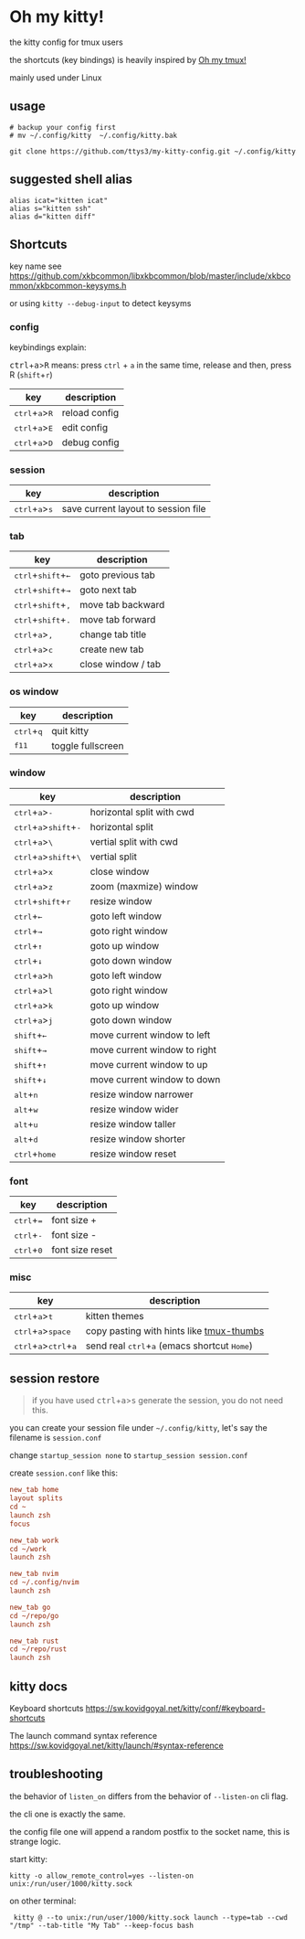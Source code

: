 # Oh my kitty!

the kitty config for tmux users

the shortcuts (key bindings) is heavily inspired by [Oh my tmux!](https://github.com/gpakosz/.tmux#bindings)

mainly used under Linux

## usage

```shell
# backup your config first
# mv ~/.config/kitty  ~/.config/kitty.bak

git clone https://github.com/ttys3/my-kitty-config.git ~/.config/kitty
```

## suggested shell alias

```shell
alias icat="kitten icat"
alias s="kitten ssh"
alias d="kitten diff"
```

## Shortcuts

key name see <https://github.com/xkbcommon/libxkbcommon/blob/master/include/xkbcommon/xkbcommon-keysyms.h>

or using `kitty --debug-input` to detect keysyms

### config

keybindings explain:

<kbd>ctrl</kbd>+<kbd>a</kbd>><kbd>R</kbd> means:
press `ctrl` + `a` in the same time, release and then, press R (`shift`+`r`)

| key                                       | description   |
| ----------------------------------------- | ------------- |
| <kbd>ctrl</kbd>+<kbd>a</kbd>><kbd>R</kbd> | reload config |
| <kbd>ctrl</kbd>+<kbd>a</kbd>><kbd>E</kbd> | edit config |
| <kbd>ctrl</kbd>+<kbd>a</kbd>><kbd>D</kbd> | debug config  |

### session

| key                                       | description                         |
| ----------------------------------------- | ----------------------------------- |
| <kbd>ctrl</kbd>+<kbd>a</kbd>><kbd>s</kbd> | save current layout to session file |

### tab

| key                                           | description        |
| --------------------------------------------- | ------------------ |
| <kbd>ctrl</kbd>+<kbd>shift</kbd>+<kbd>←</kbd> | goto previous tab        |
| <kbd>ctrl</kbd>+<kbd>shift</kbd>+<kbd>→</kbd> | goto next tab           |
| <kbd>ctrl</kbd>+<kbd>shift</kbd>+<kbd>,</kbd> | move tab backward  |
| <kbd>ctrl</kbd>+<kbd>shift</kbd>+<kbd>.</kbd> | move tab forward   |
| <kbd>ctrl</kbd>+<kbd>a</kbd>><kbd>,</kbd>     | change tab title   |
| <kbd>ctrl</kbd>+<kbd>a</kbd>><kbd>c</kbd>     | create new tab     |
| <kbd>ctrl</kbd>+<kbd>a</kbd>><kbd>x</kbd>     | close window / tab |

### os window

| key                          | description       |
| ---------------------------- | ----------------- |
| <kbd>ctrl</kbd>+<kbd>q</kbd> | quit kitty        |
| <kbd>f11</kbd>               | toggle fullscreen |

### window

| key                                                         | description                  |
| ----------------------------------------------------------- | ---------------------------- |
| <kbd>ctrl</kbd>+<kbd>a</kbd>><kbd>-</kbd>                   | horizontal split with cwd    |
| <kbd>ctrl</kbd>+<kbd>a</kbd>><kbd>shift</kbd>+<kbd>-</kbd>  | horizontal split             |
| <kbd>ctrl</kbd>+<kbd>a</kbd>><kbd>\\</kbd>                  | vertial split with cwd       |
| <kbd>ctrl</kbd>+<kbd>a</kbd>><kbd>shift</kbd>+<kbd>\\</kbd> | vertial split                |
| <kbd>ctrl</kbd>+<kbd>a</kbd>><kbd>x</kbd>                   | close window                 |
| <kbd>ctrl</kbd>+<kbd>a</kbd>><kbd>z</kbd>                   | zoom (maxmize) window        |
| <kbd>ctrl</kbd>+<kbd>shift</kbd>+<kbd>r</kbd>               | resize window                |
| <kbd>ctrl</kbd>+<kbd>←</kbd>                                | goto left window               |
| <kbd>ctrl</kbd>+<kbd>→</kbd>                                | goto right window              |
| <kbd>ctrl</kbd>+<kbd>↑</kbd>                                | goto up window                 |
| <kbd>ctrl</kbd>+<kbd>↓</kbd>                                | goto down window               |
| <kbd>ctrl</kbd>+<kbd>a</kbd>><kbd>h</kbd>                   | goto left window               |
| <kbd>ctrl</kbd>+<kbd>a</kbd>><kbd>l</kbd>                   | goto right window              |
| <kbd>ctrl</kbd>+<kbd>a</kbd>><kbd>k</kbd>                   | goto up window                 |
| <kbd>ctrl</kbd>+<kbd>a</kbd>><kbd>j</kbd>                   | goto down window               |
| <kbd>shift</kbd>+<kbd>←</kbd>                               | move current window to left  |
| <kbd>shift</kbd>+<kbd>→</kbd>                               | move current window to right |
| <kbd>shift</kbd>+<kbd>↑</kbd>                               | move current window to up    |
| <kbd>shift</kbd>+<kbd>↓</kbd>                               | move current window to down  |
| <kbd>alt</kbd>+<kbd>n</kbd>                                 | resize window narrower       |
| <kbd>alt</kbd>+<kbd>w</kbd>                                 | resize window wider          |
| <kbd>alt</kbd>+<kbd>u</kbd>                                 | resize window taller         |
| <kbd>alt</kbd>+<kbd>d</kbd>                                 | resize window shorter        |
| <kbd>ctrl</kbd>+<kbd>home</kbd>                             | resize window reset          |

### font

| key                          | description     |
| ---------------------------- | --------------- |
| <kbd>ctrl</kbd>+<kbd>=</kbd> | font size +     |
| <kbd>ctrl</kbd>+<kbd>-</kbd> | font size -     |
| <kbd>ctrl</kbd>+<kbd>0</kbd> | font size reset |

### misc

| key                                                       | description                                                                          |
| --------------------------------------------------------- | ------------------------------------------------------------------------------------ |
| <kbd>ctrl</kbd>+<kbd>a</kbd>><kbd>t</kbd>                 | kitten themes                                                                        |
| <kbd>ctrl</kbd>+<kbd>a</kbd>><kbd>space</kbd>             | copy pasting with hints like [tmux-thumbs](https://github.com/fcsonline/tmux-thumbs) |
| <kbd>ctrl</kbd>+<kbd>a</kbd>><kbd>ctrl</kbd>+<kbd>a</kbd> | send real <kbd>ctrl</kbd>+<kbd>a</kbd> (emacs shortcut <kbd>Home</kbd>)              |

## session restore

> if you have used <kbd>ctrl</kbd>+<kbd>a</kbd>><kbd>s</kbd> generate the session, you do not need this.

you can create your session file under `~/.config/kitty`, let's say the filename is `session.conf`

change `startup_session none` to `startup_session session.conf`

create `session.conf` like this:

```ini
new_tab home
layout splits
cd ~
launch zsh
focus

new_tab work
cd ~/work
launch zsh

new_tab nvim
cd ~/.config/nvim
launch zsh

new_tab go
cd ~/repo/go
launch zsh

new_tab rust
cd ~/repo/rust
launch zsh
```

## kitty docs

Keyboard shortcuts <https://sw.kovidgoyal.net/kitty/conf/#keyboard-shortcuts>

The launch command syntax reference <https://sw.kovidgoyal.net/kitty/launch/#syntax-reference>

## troubleshooting

the behavior of `listen_on` differs from the behavior of `--listen-on` cli flag.

the cli one is exactly the same.

the config file one will append a random postfix to the socket name, this is strange logic.

start kitty:
```
kitty -o allow_remote_control=yes --listen-on unix:/run/user/1000/kitty.sock
```

on other terminal:

```
 kitty @ --to unix:/run/user/1000/kitty.sock launch --type=tab --cwd "/tmp" --tab-title "My Tab" --keep-focus bash
```
